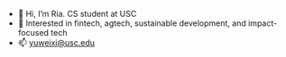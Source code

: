 - 👋 Hi, I’m Ria. CS student at USC
- 🌱 Interested in fintech, agtech, sustainable development, and impact-focused tech
- 📫 yuweixi@usc.edu

<!---
xatusc/xatusc is a ✨ special ✨ repository because its `README.md` (this file) appears on your GitHub profile.
You can click the Preview link to take a look at your changes.
--->
